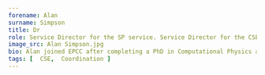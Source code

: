 ```yaml
---
forename: Alan
surname: Simpson
title: Dr
role: Service Director for the SP service. Service Director for the CSE service
image_src: Alan Simpson.jpg
bio: Alan joined EPCC after completing a PhD in Computational Physics and has taken leading roles in national HPC services since 1994. As ARCHER2 Service Director, he has overall responsibility for delivery of the service to users.
tags: [  CSE,  Coordination ] 
---
```

